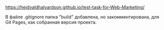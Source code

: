 https://heidvaldhalvardson.github.io/test-task-for-Web-Marketing/

В файле .gitignore папка "build" добавлена, но закомментирована, для Git Pages, как собранная версия проекта. 
